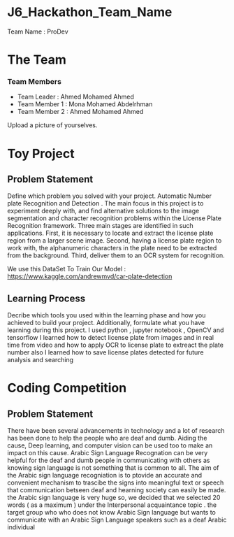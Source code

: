 
# J6_Hackathon_Team_Name
Team Name : ProDev

# The Team
### Team Members
* Team Leader :   Ahmed Mohamed Ahmed 
* Team Member 1 : Mona Mohamed Abdelrhman 
* Team Member 2 : Ahmed Mohamed Ahmed 

Upload a picture of yourselves.

# Toy Project
## Problem Statement
Define which problem you solved with your project.
Automatic Number plate Recognition and Detection .
The main focus in this project is to experiment deeply with, and find
alternative solutions to the image segmentation and character recognition problems
within the License Plate Recognition framework. Three main stages are identified in
such applications. 
First, it is necessary to locate and extract the license plate region from a larger
scene image. Second, having a license plate region to work with, the alphanumeric
characters in the plate need to be extracted from the background. Third, deliver
them to an OCR system for recognition.

We use this DataSet To Train Our Model : https://www.kaggle.com/andrewmvd/car-plate-detection

## Learning Process
Decribe which tools you used within the learning phase and how you achieved to build your project. Additionally, formulate what you have learning during this project.
I used python , jupyter notebook , OpenCV  and tensorflow 
I learned how to detect license plate from images and in real time from video and how to apply OCR to license  plate to extreact the plate number also I learned how to save license plates detected for future analysis and searching

# Coding Competition
## Problem Statement 
There have been several advancements in technology and a lot of research has been done to help the people who are deaf and dumb. Aiding the cause, Deep learning, and computer vision can be used too to make an impact on this cause.
Arabic Sign Language Recognation can be very helpful for the deaf and dumb people in communicating with others as knowing sign language is not something that is common to all.
The aim of the Arabic sign language recogniation is to ptovide an accurate and convenient mechanism to trascibe the signs into meaningful text or speech that communication betseen deaf and hearning society can easily be made.
the Arabic sign language is very huge so,  we decided that we selected 20 words ( as a maximum ) under the Interpersonal acquaintance topic .
the target group who who does not know Arabic Sign language but wants to communicate  with an Arabic Sign Language speakers such as a deaf Arabic individual 

